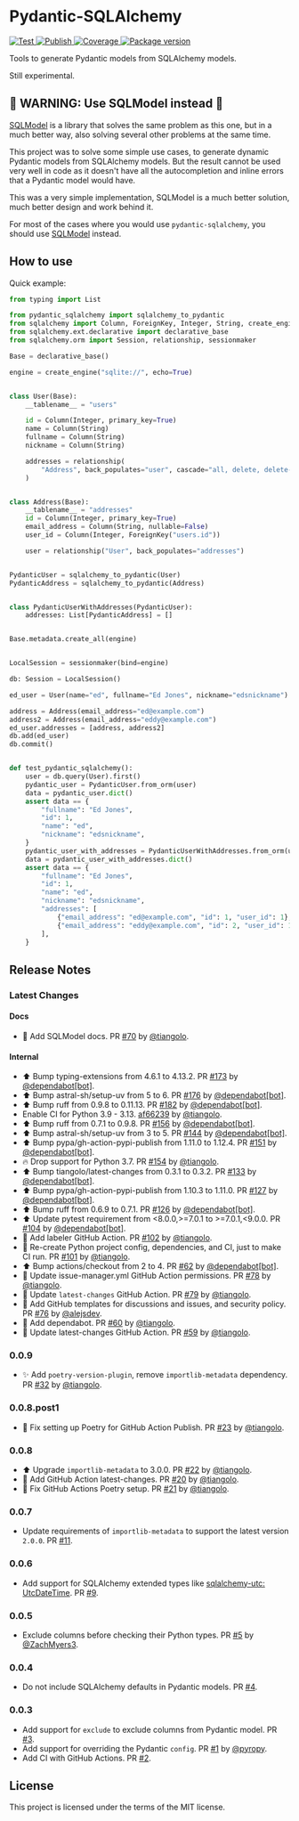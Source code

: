 # Pydantic-SQLAlchemy

<a href="https://github.com/tiangolo/pydantic-sqlalchemy/actions?query=workflow%3ATest" target="_blank">
    <img src="https://github.com/tiangolo/pydantic-sqlalchemy/workflows/Test/badge.svg" alt="Test">
</a>
<a href="https://github.com/tiangolo/pydantic-sqlalchemy/actions?query=workflow%3APublish" target="_blank">
    <img src="https://github.com/tiangolo/pydantic-sqlalchemy/workflows/Publish/badge.svg" alt="Publish">
</a>
<a href="https://codecov.io/gh/tiangolo/pydantic-sqlalchemy" target="_blank">
    <img src="https://img.shields.io/codecov/c/github/tiangolo/pydantic-sqlalchemy?color=%2334D058" alt="Coverage">
</a>
<a href="https://pypi.org/project/pydantic-sqlalchemy" target="_blank">
    <img src="https://img.shields.io/pypi/v/pydantic-sqlalchemy?color=%2334D058&label=pypi%20package" alt="Package version">
</a>

Tools to generate Pydantic models from SQLAlchemy models.

Still experimental.

## 🚨 WARNING: Use SQLModel instead 🚨

[SQLModel](https://sqlmodel.tiangolo.com/) is a library that solves the same problem as this one, but in a much better way, also solving several other problems at the same time.

This project was to solve some simple use cases, to generate dynamic Pydantic models from SQLAlchemy models. But the result cannot be used very well in code as it doesn't have all the autocompletion and inline errors that a Pydantic model would have.

This was a very simple implementation, SQLModel is a much better solution, much better design and work behind it.

For most of the cases where you would use `pydantic-sqlalchemy`, you should use [SQLModel](https://sqlmodel.tiangolo.com/) instead.

## How to use

Quick example:

```Python
from typing import List

from pydantic_sqlalchemy import sqlalchemy_to_pydantic
from sqlalchemy import Column, ForeignKey, Integer, String, create_engine
from sqlalchemy.ext.declarative import declarative_base
from sqlalchemy.orm import Session, relationship, sessionmaker

Base = declarative_base()

engine = create_engine("sqlite://", echo=True)


class User(Base):
    __tablename__ = "users"

    id = Column(Integer, primary_key=True)
    name = Column(String)
    fullname = Column(String)
    nickname = Column(String)

    addresses = relationship(
        "Address", back_populates="user", cascade="all, delete, delete-orphan"
    )


class Address(Base):
    __tablename__ = "addresses"
    id = Column(Integer, primary_key=True)
    email_address = Column(String, nullable=False)
    user_id = Column(Integer, ForeignKey("users.id"))

    user = relationship("User", back_populates="addresses")


PydanticUser = sqlalchemy_to_pydantic(User)
PydanticAddress = sqlalchemy_to_pydantic(Address)


class PydanticUserWithAddresses(PydanticUser):
    addresses: List[PydanticAddress] = []


Base.metadata.create_all(engine)


LocalSession = sessionmaker(bind=engine)

db: Session = LocalSession()

ed_user = User(name="ed", fullname="Ed Jones", nickname="edsnickname")

address = Address(email_address="ed@example.com")
address2 = Address(email_address="eddy@example.com")
ed_user.addresses = [address, address2]
db.add(ed_user)
db.commit()


def test_pydantic_sqlalchemy():
    user = db.query(User).first()
    pydantic_user = PydanticUser.from_orm(user)
    data = pydantic_user.dict()
    assert data == {
        "fullname": "Ed Jones",
        "id": 1,
        "name": "ed",
        "nickname": "edsnickname",
    }
    pydantic_user_with_addresses = PydanticUserWithAddresses.from_orm(user)
    data = pydantic_user_with_addresses.dict()
    assert data == {
        "fullname": "Ed Jones",
        "id": 1,
        "name": "ed",
        "nickname": "edsnickname",
        "addresses": [
            {"email_address": "ed@example.com", "id": 1, "user_id": 1},
            {"email_address": "eddy@example.com", "id": 2, "user_id": 1},
        ],
    }
```

## Release Notes

### Latest Changes

#### Docs

* 📝 Add SQLModel docs. PR [#70](https://github.com/tiangolo/pydantic-sqlalchemy/pull/70) by [@tiangolo](https://github.com/tiangolo).

#### Internal

* ⬆ Bump typing-extensions from 4.6.1 to 4.13.2. PR [#173](https://github.com/tiangolo/pydantic-sqlalchemy/pull/173) by [@dependabot[bot]](https://github.com/apps/dependabot).
* ⬆ Bump astral-sh/setup-uv from 5 to 6. PR [#176](https://github.com/tiangolo/pydantic-sqlalchemy/pull/176) by [@dependabot[bot]](https://github.com/apps/dependabot).
* ⬆ Bump ruff from 0.9.8 to 0.11.13. PR [#182](https://github.com/tiangolo/pydantic-sqlalchemy/pull/182) by [@dependabot[bot]](https://github.com/apps/dependabot).
* Enable CI for Python 3.9 - 3.13. [af66239](https://github.com/tiangolo/pydantic-sqlalchemy/commit/af66239b3c0a949b5f1fe6a99b4f96a78e9e659c) by [@tiangolo](https://github.com/tiangolo).
* ⬆ Bump ruff from 0.7.1 to 0.9.8. PR [#156](https://github.com/tiangolo/pydantic-sqlalchemy/pull/156) by [@dependabot[bot]](https://github.com/apps/dependabot).
* ⬆ Bump astral-sh/setup-uv from 3 to 5. PR [#144](https://github.com/tiangolo/pydantic-sqlalchemy/pull/144) by [@dependabot[bot]](https://github.com/apps/dependabot).
* ⬆ Bump pypa/gh-action-pypi-publish from 1.11.0 to 1.12.4. PR [#151](https://github.com/tiangolo/pydantic-sqlalchemy/pull/151) by [@dependabot[bot]](https://github.com/apps/dependabot).
* 🔥 Drop support for Python 3.7. PR [#154](https://github.com/tiangolo/pydantic-sqlalchemy/pull/154) by [@tiangolo](https://github.com/tiangolo).
* ⬆ Bump tiangolo/latest-changes from 0.3.1 to 0.3.2. PR [#133](https://github.com/tiangolo/pydantic-sqlalchemy/pull/133) by [@dependabot[bot]](https://github.com/apps/dependabot).
* ⬆ Bump pypa/gh-action-pypi-publish from 1.10.3 to 1.11.0. PR [#127](https://github.com/tiangolo/pydantic-sqlalchemy/pull/127) by [@dependabot[bot]](https://github.com/apps/dependabot).
* ⬆ Bump ruff from 0.6.9 to 0.7.1. PR [#126](https://github.com/tiangolo/pydantic-sqlalchemy/pull/126) by [@dependabot[bot]](https://github.com/apps/dependabot).
* ⬆ Update pytest requirement from <8.0.0,>=7.0.1 to >=7.0.1,<9.0.0. PR [#104](https://github.com/tiangolo/pydantic-sqlalchemy/pull/104) by [@dependabot[bot]](https://github.com/apps/dependabot).
* 👷 Add labeler GitHub Action. PR [#102](https://github.com/tiangolo/pydantic-sqlalchemy/pull/102) by [@tiangolo](https://github.com/tiangolo).
* 🔧 Re-create Python project config, dependencies, and CI, just to make CI run. PR [#101](https://github.com/tiangolo/pydantic-sqlalchemy/pull/101) by [@tiangolo](https://github.com/tiangolo).
* ⬆ Bump actions/checkout from 2 to 4. PR [#62](https://github.com/tiangolo/pydantic-sqlalchemy/pull/62) by [@dependabot[bot]](https://github.com/apps/dependabot).
* 👷 Update issue-manager.yml GitHub Action permissions. PR [#78](https://github.com/tiangolo/pydantic-sqlalchemy/pull/78) by [@tiangolo](https://github.com/tiangolo).
* 👷 Update `latest-changes` GitHub Action. PR [#79](https://github.com/tiangolo/pydantic-sqlalchemy/pull/79) by [@tiangolo](https://github.com/tiangolo).
* 🔧 Add GitHub templates for discussions and issues, and security policy. PR [#76](https://github.com/tiangolo/pydantic-sqlalchemy/pull/76) by [@alejsdev](https://github.com/alejsdev).
* 👷 Add dependabot. PR [#60](https://github.com/tiangolo/pydantic-sqlalchemy/pull/60) by [@tiangolo](https://github.com/tiangolo).
* 👷 Update latest-changes GitHub Action. PR [#59](https://github.com/tiangolo/pydantic-sqlalchemy/pull/59) by [@tiangolo](https://github.com/tiangolo).

### 0.0.9

* ✨ Add `poetry-version-plugin`, remove `importlib-metadata` dependency. PR [#32](https://github.com/tiangolo/pydantic-sqlalchemy/pull/32) by [@tiangolo](https://github.com/tiangolo).

### 0.0.8.post1

* 💚 Fix setting up Poetry for GitHub Action Publish. PR [#23](https://github.com/tiangolo/pydantic-sqlalchemy/pull/23) by [@tiangolo](https://github.com/tiangolo).

### 0.0.8

* ⬆️ Upgrade `importlib-metadata` to 3.0.0. PR [#22](https://github.com/tiangolo/pydantic-sqlalchemy/pull/22) by [@tiangolo](https://github.com/tiangolo).
* 👷 Add GitHub Action latest-changes. PR [#20](https://github.com/tiangolo/pydantic-sqlalchemy/pull/20) by [@tiangolo](https://github.com/tiangolo).
* 💚 Fix GitHub Actions Poetry setup. PR [#21](https://github.com/tiangolo/pydantic-sqlalchemy/pull/21) by [@tiangolo](https://github.com/tiangolo).

### 0.0.7

* Update requirements of `importlib-metadata` to support the latest version `2.0.0`. PR [#11](https://github.com/tiangolo/pydantic-sqlalchemy/pull/11).

### 0.0.6

* Add support for SQLAlchemy extended types like [sqlalchemy-utc: UtcDateTime](https://github.com/spoqa/sqlalchemy-utc). PR [#9](https://github.com/tiangolo/pydantic-sqlalchemy/pull/9).

### 0.0.5

* Exclude columns before checking their Python types. PR [#5](https://github.com/tiangolo/pydantic-sqlalchemy/pull/5) by [@ZachMyers3](https://github.com/ZachMyers3).

### 0.0.4

* Do not include SQLAlchemy defaults in Pydantic models. PR [#4](https://github.com/tiangolo/pydantic-sqlalchemy/pull/4).

### 0.0.3

* Add support for `exclude` to exclude columns from Pydantic model. PR [#3](https://github.com/tiangolo/pydantic-sqlalchemy/pull/3).
* Add support for overriding the Pydantic `config`. PR [#1](https://github.com/tiangolo/pydantic-sqlalchemy/pull/1) by [@pyropy](https://github.com/pyropy).
* Add CI with GitHub Actions. PR [#2](https://github.com/tiangolo/pydantic-sqlalchemy/pull/2).

## License

This project is licensed under the terms of the MIT license.
